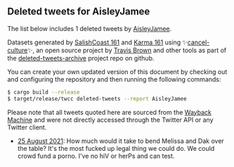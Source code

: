 ## Deleted tweets for AisleyJamee

The list below includes 1 deleted tweets by
[AisleyJamee](https://twitter.com/AisleyJamee).



Datasets generated by [SalishCoast 161](https://twitter.com/SalishCoastA) and [Karma 161](https://twitter.com/KarmaOneSixOne)
using ✨[cancel-culture](https://github.com/travisbrown/cancel-culture)✨, an open source project by [Travis Brown](https://twitter.com/travisbrown) 
and other tools as part of the [deleted-tweets-archive](https://github.com/salcoast/deleted-tweets-archive/) project repo on github.

You can create your own updated version of this document by checking out and configuring the
repository and then running the following commands:

```bash
$ cargo build --release
$ target/release/twcc deleted-tweets --report AisleyJamee
```

Please note that all tweets quoted here are sourced from the
[Wayback Machine](https://web.archive.org) and were not directly accessed through the Twitter API or
any Twitter client.

* [25 August 2021](https://web.archive.org/web/20211006183229/https://twitter.com/AisleyJamee/status/1430558842593632266): How much would it take to bend Melissa and Dak over the table? It's the most fucked up legal thing we could do. We could crowd fund a porno. I've no hiV or herPs and can test.
